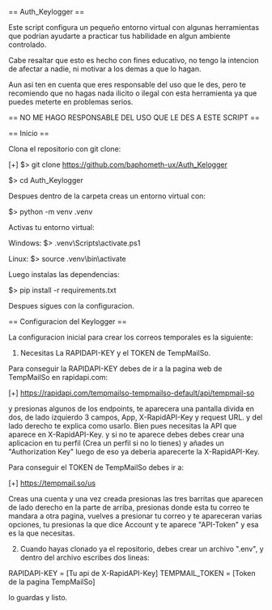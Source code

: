 == Auth_Keylogger ==

Este script configura un pequeño entorno virtual con algunas herramientas que podrian ayudarte a practicar tus habilidade en algun ambiente controlado.

Cabe resaltar que esto es hecho con fines educativo, no tengo la intencion de afectar a nadie, ni motivar a los demas a que lo hagan.

Aun asi ten en cuenta que eres responsable del uso que le des, pero te recomiendo que no hagas nada ilicito o ilegal con esta herramienta ya que puedes meterte en problemas serios.

== NO ME HAGO RESPONSABLE DEL USO QUE LE DES A ESTE SCRIPT ==

== Inicio ==

Clona el repositorio con git clone:

[+] $> git clone https://github.com/baphometh-ux/Auth_Kelogger

$> cd Auth_Keylogger

Despues dentro de la carpeta creas un entorno virtual con: 

$> python -m venv .venv

Activas tu entorno virtual:

Windows:
$> .venv\Scripts\activate.ps1

Linux:
$> source .venv\bin\activate

Luego instalas las dependencias:

$> pip install -r requirements.txt

Despues sigues con la configuracion.

== Configuracion del Keylogger ==

La configuracion inicial para crear los correos temporales es la siguiente:

1. Necesitas La RAPIDAPI-KEY y el TOKEN de TempMailSo.

Para conseguir la RAPIDAPI-KEY debes de ir a la pagina web de TempMailSo en rapidapi.com:

[+] https://rapidapi.com/tempmailso-tempmailso-default/api/tempmail-so

y presionas algunos de los endpoints, te aparecera una pantalla divida en dos, de lado izquierdo 3 campos, App, X-RapidAPI-Key y request URL. y del lado derecho te explica como usarlo. Bien pues necesitas la API que aparece en X-RapidAPI-Key. y si no te aparece debes debes crear una aplicacion en tu perfil (Crea un perfil si no lo tienes) y añades un "Authorization Key" luego de eso ya deberia aparecerte la X-RapidAPI-Key.

Para conseguir el TOKEN de TempMailSo debes ir a:

[+] https://tempmail.so/us

Creas una cuenta y una vez creada presionas las tres barritas que aparecen de lado derecho en la parte de arriba, presionas donde esta tu correo te mandara a otra pagina, vuelves a presionar tu correo y te apareceran varias opciones, tu presionas la que dice Account y te aparece "API-Token" y esa es la que necesitas.

2. Cuando hayas clonado ya el repositorio, debes crear un archivo ".env", y dentro del archivo escribes dos lineas:

RAPIDAPI-KEY = [Tu api de X-RapidAPI-Key]
TEMPMAIL_TOKEN = [Token de la pagina TempMailSo]

lo guardas y listo.

